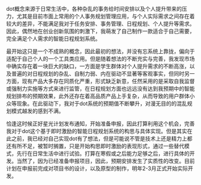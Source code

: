 dot概念来源于日常生活中，各种杂乱的事务给时间安排以及个人提升带来的压力，尤其是目前市面上常用的个人事务规划管理应用，与个人实际需求之间存在着较大的差异，不能满足我对于任务安排、事务管理、日程规划、个人提升等需求。因此，偶然地在创业创新氛围的刺激下，我萌发了自己制作一款适合于自己需要，完全满足个人需求的智能日程规划系统。

最开始这只是一个不成熟的概念，因此最初的想法，并没有忘系统上靠拢，偏向于适配于自己个人的一个工具类应用。但是随着想法的不断充实与完善，我发现市场中确实存在着一块巨大的缺口，一方面是学生群体对个人提升需求的不断高涨，以及普遍的对日程规划的杂乱、自制力弱、内在驱动不显著等客观事实，但同时另一方面，现有产品大多存在同质化严重，形式缺乏新意，任然采用的是采取自我监督或强制力实施等方式来进行监管，在日程规划方面也远远没有达到我预期中的智能规划排布的预期效果，此外还存在着高品质产品上手复杂，从而导致的用户群体小众等现象。在此驱动下，我对于dot系统的预期值不断攀升，对漫无目的的混乱规划模式越发的感到不满。

恰逢这时候正好星光计划发布通知，开始准备申报，因此打算利用这个机会，完善我对于dot这个基于即时激励的智能日程规划系统的构思与具体实现。但是其实在此之前，我已经对自己实现dot有了想法，但是可能说不管是技术上还是精力上都还有所不足，被暂时搁置，只是开始构思即时激励的表现形式，通过一些替代模式，先行在日常生活中进行试验。打算在寒假或之后能力足够之后，进行具体的开发。当然了，因为已经准备申报项目，因此，预期安排发生了实质性的改变。目前计划在申报前完成对项目书的设计，以及原型的制作，明年2-3月正式开始实际开发。
